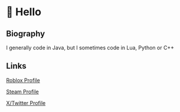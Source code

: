 # 👋 Hello

## Biography
I generally code in Java, but I sometimes code in Lua, Python or C++

## Links
[Roblox Profile](https://www.roblox.com/users/1931986514/profile)

[Steam Profile](https://steamcommunity.com/id/AcePolitician)

[X/Twitter Profile](https://x.com/AcePolitician)
